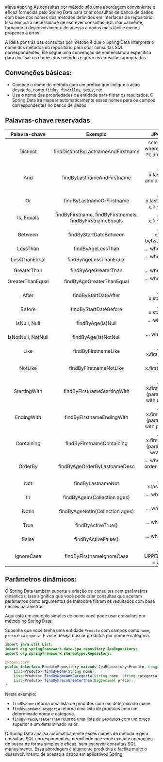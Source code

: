 #java #spring 
As consultas por método são uma abordagem conveniente e eficaz fornecida pelo Spring Data para criar consultas de banco de dados com base nos nomes dos métodos definidos em interfaces de repositório. Isso elimina a necessidade de escrever consultas SQL manualmente, tornando o desenvolvimento de acesso a dados mais fácil e menos propenso a erros.

A ideia por trás das consultas por método é que o Spring Data interpreta o nome dos métodos do repositório para criar consultas SQL correspondentes. Ele segue uma convenção de nomenclatura específica para analisar os nomes dos métodos e gerar as consultas apropriadas.

## Convenções básicas:

- Comece o nome do método com um prefixo que indique a ação desejada, como `findBy`, `findAllBy`, `getBy`, etc.
- Use o nome das propriedades da entidade para filtrar os resultados. O Spring Data irá mapear automaticamente esses nomes para os campos correspondentes no banco de dados 
## Palavras-chave reservadas

|   Palavra-chave    |                          Exemplo                          |                          JPQL snippet                          |
| :----------------: | :-------------------------------------------------------: | :------------------------------------------------------------: |
|      Distinct      |            findDistinctByLastnameAndFirstname             | select distinct …​ where x.lastname = ?1 and x.firstname = ?2  |
|        And         |                findByLastnameAndFirstname                 |          … where x.lastname = ?1 and x.firstname = ?2          |
|         Or         |                 findByLastnameOrFirstname                 |          … where x.lastname = ?1 or x.firstname = ?2           |
|     Is, Equals     | findByFirstname, findByFirstnameIs, findByFirstnameEquals |                    … where x.firstname = ?1                    |
|      Between       |                  findByStartDateBetween                   |             … where x.startDate between ?1 and ?2              |
|      LessThan      |                     findByAgeLessThan                     |                       … where x.age < ?1                       |
|   LessThanEqual    |                  findByAgeLessThanEqual                   |                      … where x.age <= ?1                       |
|    GreaterThan     |                   findByAgeGreaterThan                    |                       … where x.age > ?1                       |
|  GreaterThanEqual  |                 findByAgeGreaterThanEqual                 |                      … where x.age >= ?1                       |
|       After        |                   findByStartDateAfter                    |                    … where x.startDate > ?1                    |
|       Before       |                   findByStartDateBefore                   |                    … where x.startDate < ?1                    |
|    IsNull, Null    |                     findByAge(Is)Null                     |                     … where x.age is null                      |
| IsNotNull, NotNull |                   findByAge(Is)NotNull                    |                     … where x.age not null                     |
|        Like        |                    findByFirstnameLike                    |                  … where x.firstname like ?1                   |
|      NotLike       |                  findByFirstnameNotLike                   |                … where x.firstname not like ?1                 |
|    StartingWith    |                findByFirstnameStartingWith                | … where x.firstname like ?1 (parameter bound with appended %)  |
|     EndingWith     |                 findByFirstnameEndingWith                 | … where x.firstname like ?1 (parameter bound with prepended %) |
|     Containing     |                 findByFirstnameContaining                 |   … where x.firstname like ?1 (parameter bound wrapped in %)   |
|      OrderBy       |               findByAgeOrderByLastnameDesc                |          … where x.age = ?1 order by x.lastname desc           |
|        Not         |                     findByLastnameNot                     |                    … where x.lastname <> ?1                    |
|         In         |             findByAgeIn(Collection<Age> ages)             |                      … where x.age in ?1                       |
|       NotIn        |           findByAgeNotIn(Collection<Age> ages)            |                    … where x.age not in ?1                     |
|        True        |                    findByActiveTrue()                     |                    … where x.active = true                     |
|       False        |                    findByActiveFalse()                    |                    … where x.active = false                    |
|     IgnoreCase     |                 findByFirstnameIgnoreCase                 |             … where UPPER(x.firstname) = UPPER(?1)             |

## **Parâmetros dinâmicos**:

O Spring Data também suporta a criação de consultas com parâmetros dinâmicos. Isso significa que você pode criar consultas que aceitam parâmetros como argumentos de método e filtram os resultados com base nesses parâmetros.

Aqui está um exemplo simples de como você pode usar consultas por método no Spring Data:

Suponha que você tenha uma entidade `Produto` com campos como `nome`, `preco` e `categoria`. E você deseja buscar produtos por nome e categoria.

```java
import java.util.List;
import org.springframework.data.jpa.repository.JpaRepository;
import org.springframework.stereotype.Repository;

@Repository
public interface ProdutoRepository extends JpaRepository<Produto, Long> {
    List<Produto> findByNome(String nome);
    List<Produto> findByNomeAndCategoria(String nome, String categoria);
    List<Produto> findByPrecoGreaterThan(BigDecimal preco);
}
```

Neste exemplo:

- `findByNome` retorna uma lista de produtos com um determinado nome.
- `findByNomeAndCategoria` retorna uma lista de produtos com um determinado nome e categoria.
- `findByPrecoGreaterThan` retorna uma lista de produtos com um preço superior a um determinado valor.

O Spring Data analisa automaticamente esses nomes de método e gera consultas SQL correspondentes, permitindo que você execute operações de busca de forma simples e eficaz, sem escrever consultas SQL manualmente. Essa abordagem é altamente produtiva e facilita muito o desenvolvimento de acesso a dados em aplicativos Spring.
